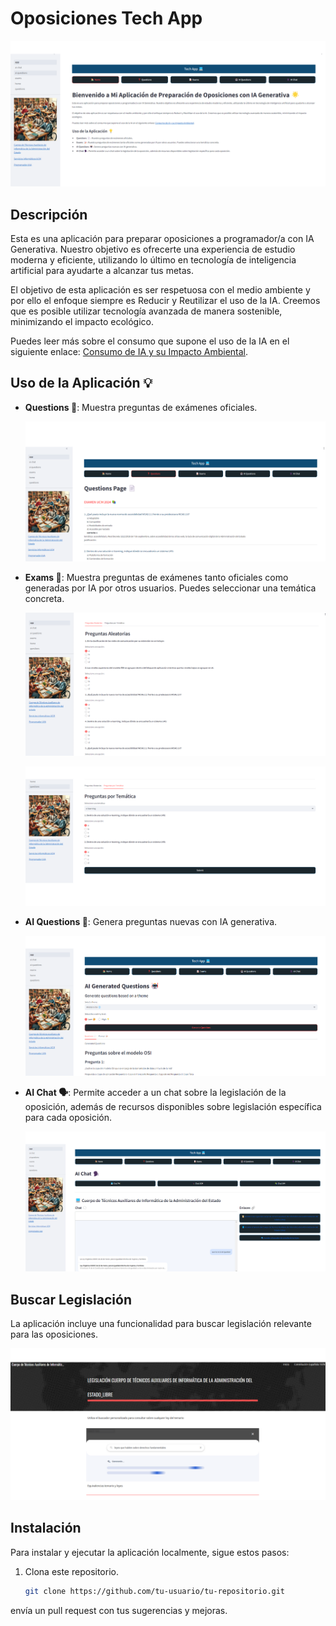 # Oposiciones Tech App

![Home Page](Images/home_page.png)

## Descripción

Esta es una aplicación para preparar oposiciones a programador/a con IA Generativa. Nuestro objetivo es ofrecerte una experiencia de estudio moderna y eficiente, utilizando lo último en tecnología de inteligencia artificial para ayudarte a alcanzar tus metas.

El objetivo de esta aplicación es ser respetuosa con el medio ambiente y por ello el enfoque siempre es Reducir y Reutilizar el uso de la IA. Creemos que es posible utilizar tecnología avanzada de manera sostenible, minimizando el impacto ecológico.

Puedes leer más sobre el consumo que supone el uso de la IA en el siguiente enlace: [Consumo de IA y su Impacto Ambiental](https://earth.org/the-green-dilemma-can-ai-fulfil-its-potential-without-harming-the-environment/).

## Uso de la Aplicación 💡

- **Questions 📄**: Muestra preguntas de exámenes oficiales.
  
  ![Questions Page](./images/questions_page.png)
  
- **Exams 📝**: Muestra preguntas de exámenes tanto oficiales como generadas por IA por otros usuarios. Puedes seleccionar una temática concreta.
  
  ![Exams Page](./images/exams_page.png)
  
  ![Exams Page Aleatorias](./images/exams_page_aleatorias.png)
  
- **AI Questions 🤖**: Genera preguntas nuevas con IA generativa.
  
  ![AI Questions](./images/ai_questions.png)
  
- **AI Chat 🗣️**: Permite acceder a un chat sobre la legislación de la oposición, además de recursos disponibles sobre legislación específica para cada oposición.
  
  ![AI Chat](./images/ai_chat.png)
  
## Buscar Legislación

La aplicación incluye una funcionalidad para buscar legislación relevante para las oposiciones.

![Search Page](./images/search_page.png)

## Instalación

Para instalar y ejecutar la aplicación localmente, sigue estos pasos:

1. Clona este repositorio.
   ```bash
   git clone https://github.com/tu-usuario/tu-repositorio.git
 envía un pull request con tus sugerencias y mejoras.